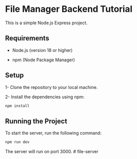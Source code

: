 # File Manager Backend Tutorial

This is a simple Node.js Express project.

## Requirements

- Node.js (version 18 or higher)

- npm (Node Package Manager)

## Setup

1- Clone the repository to your local machine.

2- Install the dependencies using npm:

```bash
npm install
```

## Running the Project

To start the server, run the following command:

```bash
npm run dev
```

The server will run on port 3000.
#   f i l e - s e r v e r  
 